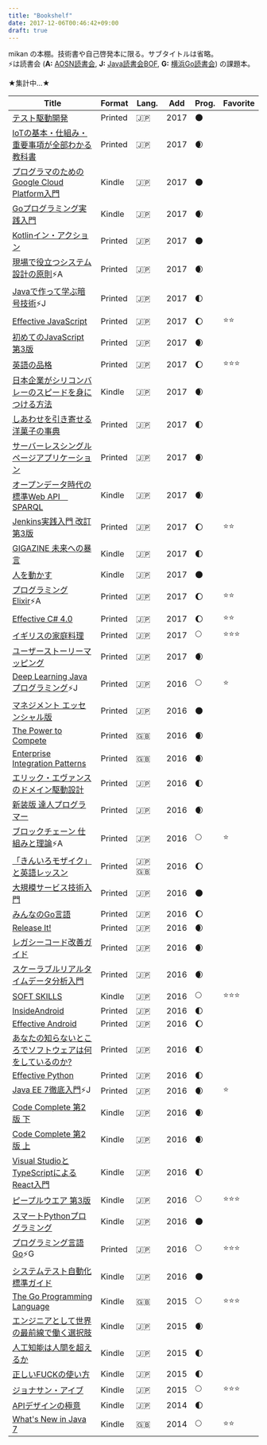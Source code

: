 ```yaml
---
title: "Bookshelf"
date: 2017-12-06T00:46:42+09:00
draft: true
---
```


mikan の本棚。技術書や自己啓発本に限る。サブタイトルは省略。  
:zap:は読書会 (**A:** [AOSN読書会](https://aosn.ws), **J:** [Java読書会BOF](http://javareading.com/bof), **G:** [横浜Go読書会](https://yokohama-go-reading.connpass.com/)) の課題本。

★集計中...★


| Title                                                        | Format  | Lang. | Add  | Prog.       | Favorite           |
| ------------------------------------------------------------ | ------- | ----- | ---- | ----------- | ------------------ |
| [テスト駆動開発](http://amzn.to/2B03u0o)                        | Printed | :jp:  | 2017 | :new_moon:  |                    |
| [IoTの基本・仕組み・重要事項が全部わかる教科書](http://amzn.to/2inkan5) | Printed | :jp: | 2017 | :waxing_crescent_moon:  |       |
| [プログラマのためのGoogle Cloud Platform入門](http://amzn.to/2AZXqVx) | Kindle | :jp: | 2017 | :new_moon: |                   |
| [Goプログラミング実践入門](http://amzn.to/2zSORrm)                | Kindle  | :jp:  | 2017 | :waxing_crescent_moon: |         |
| [Kotlinイン・アクション](http://amzn.to/2B06gCX)                   | Printed | :jp:  | 2017 | :new_moon:  |                    |
| [現場で役立つシステム設計の原則](http://amzn.to/2zSPe5e):zap:A     | Printed | :jp:  | 2017 | :waxing_crescent_moon: |         |
| [Javaで作って学ぶ暗号技術](http://amzn.to/2nuTGWp):zap:J         | Printed | :jp:  | 2017 | :first_quarter_moon: |           |
| [Effective JavaScript](http://amzn.to/2zP1pAg)           | Printed | :jp:  | 2017 | :waxing_gibbous_moon: | :star::star: |
| [初めてのJavaScript 第3版](http://amzn.to/2ntsHuo)             | Printed | :jp:  | 2017 | :waxing_crescent_moon: |         |
| [英語の品格](http://amzn.to/2iqMG7H)                  | Printed | :jp: | 2017 | :waxing_gibbous_moon: | :star::star::star: |
| [日本企業がシリコンバレーのスピードを身につける方法](http://amzn.to/2ilYFTL) | Kindle | :jp: | 2017 | :waxing_crescent_moon: |        |
| [しあわせを引き寄せる洋菓子の事典](http://amzn.to/2ntuRdh)          | Printed | :jp: | 2017 | :first_quarter_moon: |            |
| [サーバーレスシングルページアプリケーション](http://amzn.to/2B02zwP)    | Printed | :jp: | 2017 | :waxing_crescent_moon: |          |
| [オープンデータ時代の標準Web API　SPARQL](http://amzn.to/2B04HVB)  | Kindle  | :jp:  | 2017 | :waxing_crescent_moon: |          |
| [Jenkins実践入門 改訂第3版](http://amzn.to/2AYE0AK)         | Printed | :jp:  | 2017 | :waxing_gibbous_moon: | :star::star: |
| [GIGAZINE 未来への暴言](http://amzn.to/2iorUWe)                | Kindle  | :jp:  | 2017 | :first_quarter_moon: |           |
| [人を動かす](http://amzn.to/2BKzFxV)                           | Kindle  | :jp:  | 2017 | :new_moon:  |                    |
| [プログラミングElixir](http://amzn.to/2nwJkoG):zap:A         | Printed | :jp:  | 2017 | :waxing_gibbous_moon: | :star::star: |
| [Effective C# 4.0](http://amzn.to/2A89apf)               | Printed | :jp:  | 2017 | :waxing_gibbous_moon: | :star::star: |
| [イギリスの家庭料理](http://amzn.to/2inoQcD)                     | Printed | :jp:  | 2017 | :full_moon: | :star::star::star: |
| [ユーザーストーリーマッピング](http://amzn.to/2A5F19T)               | Printed | :jp:  | 2017 | :waxing_crescent_moon: |         |
| [Deep Learning Javaプログラミング](http://amzn.to/2nwe3lW):zap:J | Printed | :jp:  | 2016 | :full_moon: | :star:             |
| [マネジメント エッセンシャル版](http://amzn.to/2ioHyRu)              | Printed | :jp:  | 2016 | :new_moon: |                     |
| [The Power to Compete](http://amzn.to/2A6Jvgv)               | Printed | :gb:  | 2016 | :waxing_crescent_moon: |         |
| [Enterprise Integration Patterns](http://amzn.to/2A5FAk1)    | Printed | :gb:  | 2016 | :waxing_crescent_moon: |         |
| [エリック・エヴァンスのドメイン駆動設計](http://amzn.to/2ioBnNg)        | Printed | :jp:  | 2016 | :first_quarter_moon: |           |
| [新装版 達人プログラマー](http://amzn.to/2B05OEv)                 | Printed | :jp:  | 2016 | :waxing_crescent_moon: |         |
| [ブロックチェーン 仕組みと理論](http://amzn.to/2A7VY3I):zap:A       | Printed | :jp:  | 2016 | :full_moon: | :star:             |
| [「きんいろモザイク」と英語レッスン](http://amzn.to/2A6Shey)           | Printed | :jp::gb: | 2016 | :waxing_gibbous_moon: |       |
| [大規模サービス技術入門](http://amzn.to/2A7Wz5s)                 | Printed | :jp:  | 2016 | :new_moon: |                     |
| [みんなのGo言語](http://amzn.to/2nvj7ae)                       | Printed | :jp:  | 2016 | :waxing_gibbous_moon: |          |
| [Release It!](http://amzn.to/2A9eU1G)                        | Printed | :jp:  | 2016 | :waxing_crescent_moon: |         |
| [レガシーコード改善ガイド](http://amzn.to/2A8Z73e)                  | Printed | :jp:  | 2016 | :waxing_crescent_moon: |         |
| [スケーラブルリアルタイムデータ分析入門](http://amzn.to/2A900c4)      | Printed | :jp:  | 2016 | :waxing_crescent_moon: |         |
| [SOFT SKILLS](http://amzn.to/2imC6OG)                        | Kindle  | :jp:  | 2016 | :full_moon: | :star::star::star: |
| [InsideAndroid](http://amzn.to/2A8hfKF)                      | Printed | :jp:  | 2016 | :first_quarter_moon: |           |
| [Effective Android](http://amzn.to/2A7Rk5H)                  | Printed | :jp:  | 2016 | :waxing_gibbous_moon: |          |
| [あなたの知らないところでソフトウェアは何をしているのか?](http://amzn.to/2A9zZcr) | Printed | :jp: | 2016 | :first_quarter_moon: |      |
| [Effective Python](http://amzn.to/2A7Rk5H)                   | Printed | :jp:  | 2016 | :first_quarter_moon: |           |
| [Java EE 7徹底入門](http://amzn.to/2A8f0qA):zap:J             | Printed | :jp:  | 2016 | :waxing_crescent_moon: | :star:  |
| [Code Complete 第2版 下](http://amzn.to/2in050c)              | Kindle  | :jp:  | 2016 | :waxing_crescent_moon: |         |
| [Code Complete 第2版 上](http://amzn.to/2imrdfX)              | Kindle  | :jp:  | 2016 | :waxing_crescent_moon: |         |
| [Visual StudioとTypeScriptによるReact入門](http://amzn.to/2imVOtV) | Kindle | :jp: | 2016 | :first_quarter_moon: |          |
| [ピープルウエア 第3版](http://amzn.to/2iqJ85n)                   | Kindle  | :jp:  | 2016 | :full_moon: | :star::star::star: |
| [スマートPythonプログラミング](http://amzn.to/2imZDPy)             | Kindle  | :jp:  | 2016 | :new_moon:  |                    |
| [プログラミング言語Go](http://amzn.to/2A7WLS4):zap:G             | Printed | :jp:  | 2016 | :full_moon: | :star::star::star: |
| [システムテスト自動化 標準ガイド](http://amzn.to/2zQC9cN)           | Kindle  | :jp:  | 2016 | :new_moon:  |                    |
| [The Go Programming Language](http://amzn.to/2iptN4K)        | Kindle  | :gb:  | 2015 | :full_moon: | :star::star::star: |
| [エンジニアとして世界の最前線で働く選択肢](http://amzn.to/2BMJtru)    | Kindle  | :jp:  | 2015 | :waxing_crescent_moon: |         |
| [人工知能は人間を超えるか](http://amzn.to/2zQAILr)                | Kindle  | :jp:  | 2015 | :first_quarter_moon: |           |
| [正しいFUCKの使い方](http://amzn.to/2BIyTBE)                    | Kindle  | :jp:  | 2015 | :first_quarter_moon: |           |
| [ジョナサン・アイブ](http://amzn.to/2ntPc2l)                       | Kindle  | :jp:  | 2015 | :full_moon: | :star::star::star: |
| [APIデザインの極意](http://amzn.to/2B1u8G4)                     | Kindle  | :jp:  | 2014 | :first_quarter_moon: |           |
| [What's New in Java 7](http://amzn.to/2nyPl4C)               | Kindle  | :gb:  | 2014 | :full_moon: | :star::star:       |

